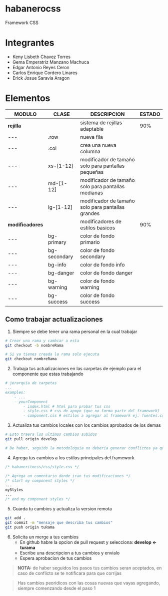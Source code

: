 # habanerocss
Framework CSS 

# Integrantes
- Keny Lisbeth Chavez Torres
- Gema Emperatriz Manzano Machuca
- Edgar Antonio Reyes Ceron
- Carlos Enrique Cordero Linares
- Erick Josue Saravia Aragon

# Elementos
 MODULO            | CLASE         | DESCRIPCION                    | ESTADO 
-------------------|---------------|--------------                  |----------------
**rejilla**        |               | sistema de rejillas adaptable  | 90%
---                | .row          | nueva fila            
--- | .col | crea una nueva columna 
--- | xs-[1-12] | modificador de tamaño solo para pantallas pequeñas 
--- | md-[1-12] | modificador de tamaño solo para pantallas medianas  
--- | lg-[1-12] | modificador de tamaño solo para pantallas grandes  
**modificadores** | | modificadores de estilos basicos | 90%
--- | bg-primary | color de fondo primario
--- | bg-secondary | color de fondo secondary
--- | bg-info | color de fondo info
--- | bg-danger | color de fondo danger
--- | bg-warning | color de fondo warning
--- | bg-success | color de fondo success


## Como trabajar actualizaciones
1. Siempre se debe tener una rama personal en la cual trabajar
```bash
# Crear una rama y cambiar a esta
git checkout -b nombreRama

# Si ya tienes creada la rama solo ejecuta
git checkout nombreRama
```

2. Trabaja tus actualizaciones en las carpetas de ejemplo para el componente que estas trabajando
```yaml
# jerarquia de carpetas
...
examples:
    - ...
    - yourComponent
        - index.html # html para probar tus css
        - style.css # css de apoyo (que no forma parte del framework)
        - component.css # estilos a agregar al framework ej. fuentes.css, colors.css
```
3. Actualiza tus cambios locales con los cambios aprobados de los demas
```bash
# Esto traera los ultimos cambios subidos
git pull origin develop 

# De haber, seguido la metodologuia no deberia generar conflictos ya que has editado en archivos donde nadie mas lo a hecho
```

4. Agrega tus cambios a los estilos principales del framework

```css
/* habaneritocss/css/style.css */

/* Agrega un comentario donde iran tus modificaciones */
/* start my component styles */
...
myStyles 
...
/* end my component styles */
```

5. Guarda tu cambios y actualiza la version remota
```bash
git add .
git commit -m "mensaje que describa tus cambios"
git push origin tuRama
```

6. Solicita un merge a tus cambios
    * En github habre la opcion de pull request y selecciona: **develop <- turama**
    * Escribe una descripcion a tus cambios y envialo
    * Espera aprobacion de tus cambios

> **NOTA:** de haber seguidos los pasos tus cambios seran aceptados, en caso de conflicto se te notificara para que corrijas

> Has cambios peoridicos con las cosas nuevas que vayas agregando, siempre comenzando desde el paso 1